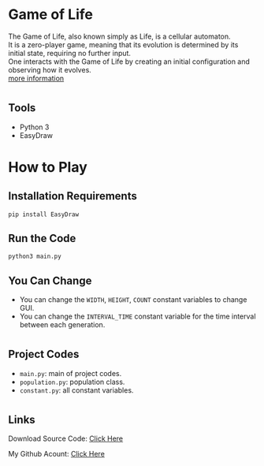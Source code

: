 # Game of Life
The Game of Life, also known simply as Life, is a cellular automaton.\
It is a zero-player game, meaning that its evolution is determined by its initial state, requiring no further input.\
One interacts with the Game of Life by creating an initial configuration and observing how it evolves.\
[more information](https://en.wikipedia.org/wiki/Conway%27s_Game_of_Life)


#
## Tools

- Python 3
- EasyDraw


#
# How to Play

## Installation Requirements
```
pip install EasyDraw
```

## Run the Code

```
python3 main.py
```

## You Can Change
- You can change the `WIDTH`, `HEIGHT`, `COUNT` constant variables to change GUI.
- You can change the `INTERVAL_TIME` constant variable for the time interval between each generation.


#
## Project Codes
- `main.py`: main of project codes.
- `population.py`: population class.
- `constant.py`: all constant variables.


#
## Links

Download Source Code: [Click Here](https://github.com/dori-dev/game-of-life/archive/refs/heads/main.zip)

My Github Acount: [Click Here](https://github.com/dori-dev/)

